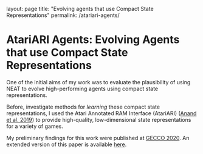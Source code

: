 layout: page
title: "Evolving agents that use Compact State Representations"
permalink: /atariari-agents/

# AtariARI Agents: Evolving Agents that use Compact State Representations

One of the initial aims of my work was to evaluate the plausibility of using
NEAT to evolve high-performing agents using compact state representations.

Before, investigate methods for *learning* these compact state representations, I used
the Atari Annotated RAM Interface (AtariARI) ([Anand et al. 2019](https://arxiv.org/abs/1906.08226)) to provide high-quality, low-dimensional state representations for a variety of games.

My preliminary findings for this work were published at [GECCO 2020](https://gecco-2020.sigevo.org/index.html/HomePage). An extended version of this paper is available [here](https://1drv.ms/b/s!AimVYRvfZPYYgahB8kioVcg1kZBcEg).
